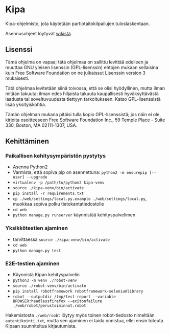 # Kipa

Kipa-ohjelmisto, jota käytetään partiotaitokilpailujen tuloslaskentaan. 

Asennusohjeet löytyvät [wikistä](https://github.com/partio-scout/kipa/wiki).

## Lisenssi

Tämä ohjelma on vapaa; tätä ohjelmaa on sallittu levittää edelleen ja muuttaa GNU yleisen lisenssin (GPL-lisenssin) ehtojen mukaan sellaisina kuin Free Software Foundation on ne julkaissut Lisenssin version 3 mukaisesti.

Tätä ohjelmaa levitetään siinä toivossa, että se olisi hyödyllinen, mutta ilman mitään takuuta; ilman edes hiljaista takuuta kaupallisesti hyväksyttävästä laadusta tai soveltuvuudesta tiettyyn tarkoitukseen. Katso GPL-lisenssistä lisää yksityiskohtia.

Tämän ohjelman mukana pitäisi tulla kopio GPL-lisenssistä; jos näin ei ole, kirjoita osoitteeseen Free Software Foundation Inc., 59 Temple Place - Suite 330, Boston, MA 02111-1307, USA.


## Kehittäminen

### Paikallisen kehitysympäristön pystytys

* Asenna Python2
* Varmista, että sopiva pip on asennettuna: `python2 -m ensurepip [--user] --upgrade`
* `virtualenv -p /path/to/python2 kipa-venv`
* `source ./kipa-venv/bin/activate`
* `pip install -r requirements.txt`
* `cp ./web/settings/local.py.example ./web/settings/local.py`, muokkaa sopiva polku tietokantatiedostolle
* `cd web`
* `python manage.py runserver` käynnistää kehityspalvelimen

### Yksikkötestien ajaminen

* tarvittaessa `source ./kipa-venv/bin/activate`
* `cd web`
* `python manage.py test`

### E2E-testien ajaminen

* Käynnistä Kipan kehityspalvelin
* `python3 -m venv ./robot-venv`
* `source ./robot-venv/bin/activate`
* `pip install robotframework robotframework-seleniumlibrary`
* `robot --outputdir /tmp/test-report --variable BROWSER:headlessfirefox --exitonfailure ./web/robot/perustoiminnot.robot`

Hakemistosta `./web/roobt` löytyy myös toinen robot-tiedosto nimeltään
`autentikointi.txt`, mutta sen ajaminen ei taida onnistua, ellei ensin toteuta
Kipaan suunniteltua kirjautumista.
